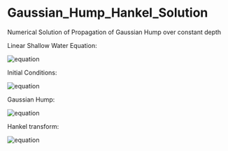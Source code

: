 # Gaussian_Hump_Hankel_Solution
Numerical Solution of Propagation of Gaussian Hump over constant depth


Linear Shallow Water Equation:

![equation](https://latex.codecogs.com/svg.latex?\nabla^{2}%20\eta(\boldsymbol{r},%20t)-\frac{1}{c^{2}}%20\frac{\partial^{2}%20\eta(\boldsymbol{r},%20t)}{\partial%20t^{2}}=0)

Initial Conditions:

![equation](https://latex.codecogs.com/svg.latex?\left.\eta(\boldsymbol{r},%20t)\right|_{t=0}=\eta_{0}(\boldsymbol{r})%20\quad\quad\quad\left.\frac{\partial%20\eta(\boldsymbol{r},%20t)}{\partial%20t}\right|_{t=0}=0)

Gaussian Hump:

![equation](https://latex.codecogs.com/svg.latex?\eta_{0}(r)=a_{0}\exp%20\left(-\frac{2%20r^{2}}{\lambda_{0}^{2}}\right))

Hankel transform:

![equation](https://latex.codecogs.com/svg.latex?\hat{\eta}_{0}(s)%20=\mathcal{H}_{0}\left\{\eta_{0}(r)\right\}=\mathcal{H}_{0}\left\{a_{0}\exp%20\left(-\frac{2%20r^{2}}{\lambda_{0}^{2}}\right)\right\}%20=%20\frac{a_{0}\lambda_{0}^{2}}{4}%20\exp%20\left(-\frac{\lambda_{0}^{2}%20s^{2}}{8}\right))

